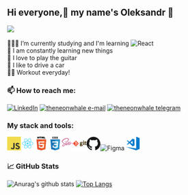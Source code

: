 ## Hi everyone,👋 my name's Oleksandr 🤵

![](https://komarev.com/ghpvc/?username=your-github-OleksandrVasylchuk&color=blue)

👨🏻‍💻 I’m currently studying and I'm learning  ![React](https://img.shields.io/badge/-React-blue?style=plastic&logo=react)                                                                                                                           
🥅 I am constantly learning new things                                                                                                                                           
🎸 I love to play the guitar                                                                                                                                                     
🚗 I like to drive a car                                                                                                                                                         
✍🏻 Workout everyday!

 ### 📫 How to reach me:
 [![LinkedIn](https://img.shields.io/badge/-LinkedIn-090909?style=for-the-badge&logo=linkedin&logoColor=007BB6)](https://www.linkedin.com/in/oleksandr-vasylchuk)
  [![theneonwhale e-mail](https://img.shields.io/badge/Gmail-050A30?style=for-the-badge&logo=gmail&link=mailto:sanyabatyushka@gmail.com)](mailto:sanyabatyushka@gmail.com)
  [![theneonwhale telegram](https://img.shields.io/badge/Telegram-blue?style=for-the-badge&logo=telegram&link=https://t.me/sanyavasilchuk)](https://t.me/sanyavasilchuk)

### My stack and tools:
<img alt="Figma" width="32px" src="https://img.icons8.com/fluent/50/000000/figma.png" />
<img align="left" alt="JavaScript" width="32px" src="https://raw.githubusercontent.com/github/explore/80688e429a7d4ef2fca1e82350fe8e3517d3494d/topics/javascript/javascript.png" />

<img align="left" alt="React" width="32px" src="https://raw.githubusercontent.com/github/explore/80688e429a7d4ef2fca1e82350fe8e3517d3494d/topics/react/react.png" />

<img align="left" alt="HTML" width="32px" src="https://raw.githubusercontent.com/github/explore/80688e429a7d4ef2fca1e82350fe8e3517d3494d/topics/html/html.png" />

<img align="left" alt="CSS" width="32px" src="https://raw.githubusercontent.com/github/explore/80688e429a7d4ef2fca1e82350fe8e3517d3494d/topics/css/css.png" />

<img align="left" alt="Sass" width="26px" src="https://raw.githubusercontent.com/github/explore/80688e429a7d4ef2fca1e82350fe8e3517d3494d/topics/sass/sass.png" />

<img align="left" alt="Git" width="32px" src="https://raw.githubusercontent.com/github/explore/80688e429a7d4ef2fca1e82350fe8e3517d3494d/topics/git/git.png" />

<img align="left" alt="GitHub" width="32px" src="https://raw.githubusercontent.com/github/explore/78df643247d429f6cc873026c0622819ad797942/topics/github/github.png" />

<img alt="Visual Studio Code" width="32px" src="https://raw.githubusercontent.com/github/explore/80688e429a7d4ef2fca1e82350fe8e3517d3494d/topics/visual-studio-code/visual-studio-code.png" />

### 📈 GitHub Stats
![Anurag's github stats](https://github-readme-stats.vercel.app/api?username=OleksandrVasylchuk&show_icons=true&theme=blue-green) [![Top Langs](https://github-readme-stats.vercel.app/api/top-langs/?username=OleksandrVasylchuk&layout=compact&theme=blue-green)](https://github.com/anuraghazra/github-readme-stats)



